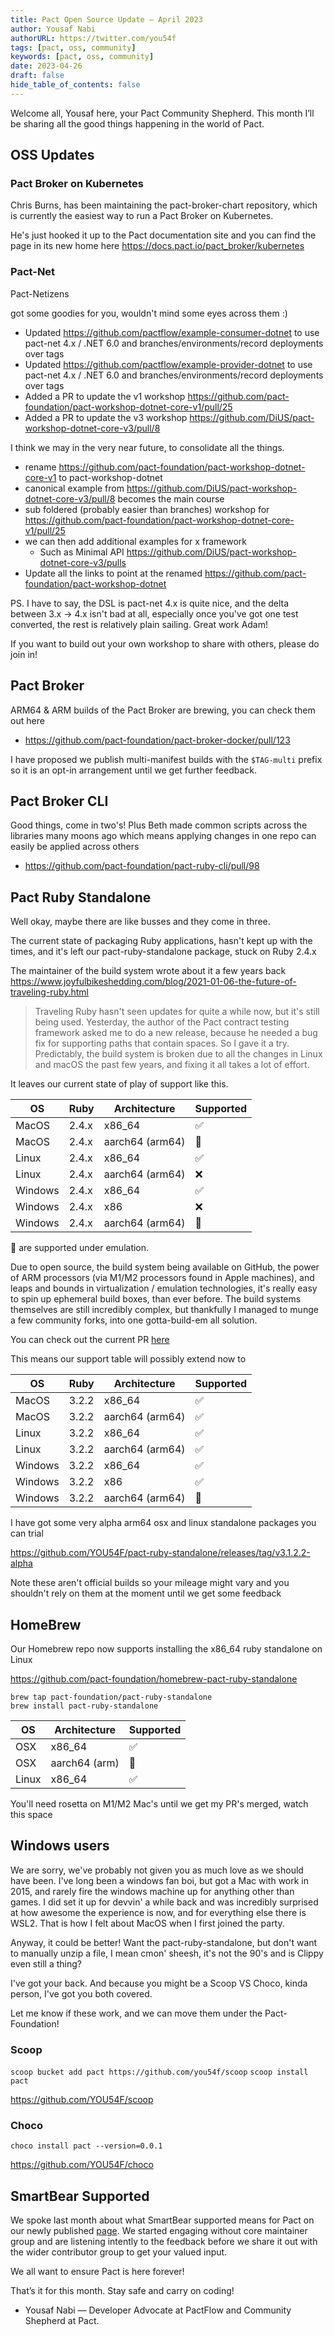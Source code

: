 ```yaml
---
title: Pact Open Source Update — April 2023
author: Yousaf Nabi
authorURL: https://twitter.com/you54f
tags: [pact, oss, community]
keywords: [pact, oss, community]
date: 2023-04-26
draft: false
hide_table_of_contents: false
---
```


Welcome all, Yousaf here, your Pact Community Shepherd. This month I’ll be sharing all the good things happening in the world of Pact.  

## OSS Updates

### Pact Broker on Kubernetes

Chris Burns, has been maintaining the pact-broker-chart repository, which is currently the easiest way to run a Pact Broker on Kubernetes.

He's just hooked it up to the Pact documentation site and you can find the page in its new home here https://docs.pact.io/pact_broker/kubernetes

### Pact-Net

Pact-Netizens

got some goodies for you, wouldn't mind some eyes across them :)

- Updated https://github.com/pactflow/example-consumer-dotnet to use pact-net 4.x / .NET 6.0 and branches/environments/record deployments over tags
- Updated https://github.com/pactflow/example-provider-dotnet to use pact-net 4.x / .NET 6.0 and branches/environments/record deployments over tags
- Added a PR to update the v1 workshop https://github.com/pact-foundation/pact-workshop-dotnet-core-v1/pull/25
- Added a PR to update the v3 workshop https://github.com/DiUS/pact-workshop-dotnet-core-v3/pull/8

I think we may in the very near future, to consolidate all the things.

- rename https://github.com/pact-foundation/pact-workshop-dotnet-core-v1 to pact-workshop-dotnet
- canonical example from https://github.com/DiUS/pact-workshop-dotnet-core-v3/pull/8 becomes the main course
- sub foldered (probably easier than branches) workshop for https://github.com/pact-foundation/pact-workshop-dotnet-core-v1/pull/25
- we can then add additional examples for x framework
  - Such as Minimal API https://github.com/DiUS/pact-workshop-dotnet-core-v3/pulls
- Update all the links to point at the renamed https://github.com/pact-foundation/pact-workshop-dotnet

PS. I have to say, the DSL is pact-net 4.x is quite nice, and the delta between 3.x -> 4.x isn't bad at all, especially once you've got one test converted, the rest is relatively plain sailing. Great work Adam!

If you want to build out your own workshop to share with others, please do join in!

## Pact Broker

ARM64 & ARM builds of the Pact Broker are brewing, you can check them out here

- https://github.com/pact-foundation/pact-broker-docker/pull/123

I have proposed we publish multi-manifest builds with the `$TAG-multi` prefix so it is an opt-in arrangement until we get further feedback.

## Pact Broker CLI

Good things, come in two's! Plus Beth made common scripts across the libraries many moons ago which means applying changes in one repo can easily be applied across others

- https://github.com/pact-foundation/pact-ruby-cli/pull/98

## Pact Ruby Standalone

Well okay, maybe there are like busses and they come in three.

The current state of packaging Ruby applications, hasn't kept up with the times, and it's left our pact-ruby-standalone package, stuck on Ruby 2.4.x

The maintainer of the build system wrote about it a few years back https://www.joyfulbikeshedding.com/blog/2021-01-06-the-future-of-traveling-ruby.html

>Traveling Ruby hasn't seen updates for quite a while now, but it's still being used. Yesterday, the author of the Pact contract testing framework asked me to do a new release, because he needed a bug fix for supporting paths that contain spaces. So I gave it a try. Predictably, the build system is broken due to all the changes in Linux and macOS the past few years, and fixing it all takes a lot of effort.

It leaves our current state of play of support like this.

| OS     | Ruby      | Architecture   | Supported |
| -------| -------   | ------------   | --------- |
| MacOS  | 2.4.x     | x86_64         | ✅        |
| MacOS  | 2.4.x     | aarch64 (arm64)| 🚧        |
| Linux  | 2.4.x     | x86_64         | ✅        |
| Linux  | 2.4.x     | aarch64 (arm64)| ❌        |
| Windows| 2.4.x     | x86_64         | ✅        |
| Windows| 2.4.x     | x86            | ❌        |
| Windows| 2.4.x     | aarch64 (arm64)| 🚧        |

🚧 are supported under emulation.

Due to open source, the build system being available on GitHub, the power of ARM processors (via M1/M2 processors found in Apple machines), and leaps and bounds in virtualization / emulation technologies, it's really easy to spin up ephemeral build boxes, than ever before. The build systems themselves are still incredibly complex, but thankfully I managed to munge a few community forks, into one gotta-build-em all solution.

You can check out the current PR [here](https://github.com/phusion/traveling-ruby/pull/133)

This means our support table will possibly extend now to

| OS     | Ruby      | Architecture   | Supported |
| -------| -------   | ------------   | --------- |
| MacOS  | 3.2.2     | x86_64         | ✅        |
| MacOS  | 3.2.2     | aarch64 (arm64)| ✅        |
| Linux  | 3.2.2     | x86_64         | ✅        |
| Linux  | 3.2.2     | aarch64 (arm64)| ✅        |
| Windows| 3.2.2     | x86_64         | ✅        |
| Windows| 3.2.2     | x86            | ✅        |
| Windows| 3.2.2     | aarch64 (arm64)| 🚧        |

I have got some very alpha arm64 osx and linux standalone packages you can trial

https://github.com/YOU54F/pact-ruby-standalone/releases/tag/v3.1.2.2-alpha

Note these aren't official builds so your mileage might vary and you shouldn't rely on them at the moment until we get some feedback

## HomeBrew

Our Homebrew repo now supports installing the x86_64 ruby standalone on Linux

https://github.com/pact-foundation/homebrew-pact-ruby-standalone

```
brew tap pact-foundation/pact-ruby-standalone
brew install pact-ruby-standalone
```

| OS           | Architecture | Supported |
| ------- | ------------ | --------- |
| OSX        | x86_64       | ✅         |
| OSX        | aarch64 (arm)| 🚧       |
| Linux    | x86_64         | ✅         |

You'll need rosetta on M1/M2 Mac's until we get my PR's merged, watch this space

## Windows users

We are sorry, we've probably not given you as much love as we should have been. I've long been a windows fan boi, but got a Mac with work in 2015, and rarely fire the windows machine up for anything other than games. I did set it up for devvin' a while back and was incredibly surprised at how awesome the experience is now, and for everything else there is WSL2. That is how I felt about MacOS when I first joined the party.

Anyway, it could be better! Want the pact-ruby-standalone, but don't want to manually unzip a file, I mean cmon' sheesh, it's not the 90's and is Clippy even still a thing?

I've got your back. And because you might be a Scoop VS Choco, kinda person, I've got you both covered.

Let me know if these work, and we can move them under the Pact-Foundation!

### Scoop

`scoop bucket add pact https://github.com/you54f/scoop`
`scoop install pact`

https://github.com/YOU54F/scoop

### Choco

`choco install pact --version=0.0.1`

https://github.com/YOU54F/choco

## SmartBear Supported

We spoke last month about what SmartBear supported means for Pact on our newly published [page](https://docs.pact.io/help/smartbear). We started engaging without core maintainer group and are listening intently to the feedback before we share it out with the wider contributor group to get your valued input.

We all want to ensure Pact is here forever!

That’s it for this month. Stay safe and carry on coding!

- Yousaf Nabi — Developer Advocate at PactFlow and Community Shepherd at Pact.

